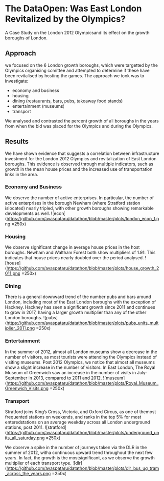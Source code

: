 # The DataOpen: Was East London Revitalized by the Olympics?
A Case Study on the London 2012 Olympicsand its effect on the growth boroughs of London.

## Approach 
we focused on the 6 London growth boroughs, which were targetted by the Olympics organising comittee and attempted to determine if these have been revitalised by hosting the games. The approach we took was to investigate: 
* economy and business
* housing
* dining (restaurants, bars, pubs, takeaway food stands) 
* entertainment (museums) 
* transport

We analysed and contrasted the percent growth of all boroughs in the years from when the bid was placed for the Olympics and during the Olympics.

## Results 
We have shown evidence that suggests a correlation between infrastructure investment for the London 2012 Olympics and revitalization of East London boroughs. This evidence is observed through multiple indicators, such as growth in the mean house prices and the increased use of transportation links in the area.

### Economy and Business
We observe the number of active enterprises. In particular,  the number of active enterprises in the borough Newham (where Stratford station islocated) nearly tripled, with other growth boroughs showing remarkable developments as well.
![econ](https://github.com/avaspataru/datathon/blob/master/plots/london_econ_f.png =250x)

### Housing 
We observe significant change in average house prices in the host boroughs. Newham and Waltham Forest both show multipliers of 1.91. This indicates that house prices nearly doubled over the period analysed.
![house](https://github.com/avaspataru/datathon/blob/master/plots/house_growth_2011.png =250x)

### Dining
There is a general downward trend of the number pubs and bars around London, including most of the East London boroughs with the exception of Hackney. Hackney has seen a significant growth since 2011 and continues to grow in 2017, having a larger growth multiplier than any of the other London boroughs.
![pubs](https://github.com/avaspataru/datathon/blob/master/plots/pubs_units_multiplier_2011.png =250x)

### Entertainment
In the summer of 2012, almost all London museums show a decrease in the number of visitors, as most tourists were attending the Olympics instead of visiting museums. Post 2012 Olympics, we notice that almost all museums show a slight increase in the number of visitors. In East London, The Royal Museum of Greenwich saw an increase in the number of visits in July-September in 2013, compared to 2011 and 2012.
![museum](https://github.com/avaspataru/datathon/blob/master/plots/Royal_Museum_Greenwich_Visits.png =250x)

### Transport 
Stratford joins King’s Cross, Victoria, and Oxford Circus, as one of themost frequented stations on weekends, and ranks in the top 5% for most enteredstations on an average weekday across all London underground stations, post 2011. 
![stratford](https://github.com/avaspataru/datathon/blob/master/plots/underground_units_all_saturday.png =250x)

We observe a spike in the number of journeys taken via the DLR in the summer of 2012, witha continuous upward trend throughout the next few years.  In fact, the growth is the mostsignificant, as we observe the growth multiplier of each transport type.
![dlr](https://github.com/avaspataru/datathon/blob/master/plots/dlr_bus_ug_tram_across_the_years.png =250x)
